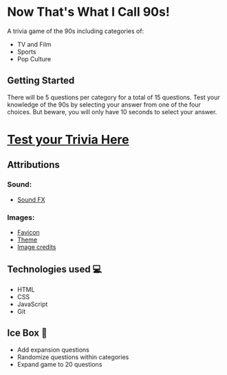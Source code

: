 # Now That's What I Call 90s!
A trivia game of the 90s including categories of:
* TV and Film
* Sports
* Pop Culture

## Getting Started
There will be 5 questions per category for a total of 15 questions. Test your knowledge of the 90s by selecting your answer from one of the four choices. But beware, you will only have 10 seconds to select your answer. 

# [Test your Trivia Here](https://90s-trivia.netlify.app/ "Now That's What I Call 90s!")


## Attributions

### Sound:
* [Sound FX](https://www.myinstants.com/en/index/us/ "Myinstants")

### Images:
* [Favicon](https://icons8.com/icons/set/ninja-turtle/ "icons8")
* [Theme](https://codepen.io/MadeByMike/pen/brEOOe)
* [Image credits](https://github.com/jbot010/90s-trivia/blob/main/imageattributions.md)

## Technologies used 💻
* HTML
* CSS
* JavaScript
* Git

## Ice Box 🔮
* Add expansion questions
* Randomize questions within categories
* Expand game to 20 questions